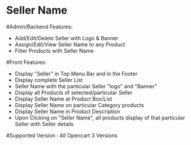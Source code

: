 # Seller Name

#Admin/Backend Features:
- Add/Edit/Delete Seller with Logo & Banner
- Assign/Edit/View Seller Name to any Product
- Filter Products with Seller Name

#Front Features:
- Display "Seller" in Top Menu Bar and in the Footer
- Display complete Seller List
- Seller Name with the particular Seller "logo" and "Banner"
- Display all Products of selected/particular Seller
- Display Seller Name at Product Box/List
- Display Seller Name on particular Category products
- Display Seller Name in Product Description
- Upon Clicking on "Seller Name", all products display of that particular Seller with Seller details

#Supported Version : All Opencart 3 Versions
